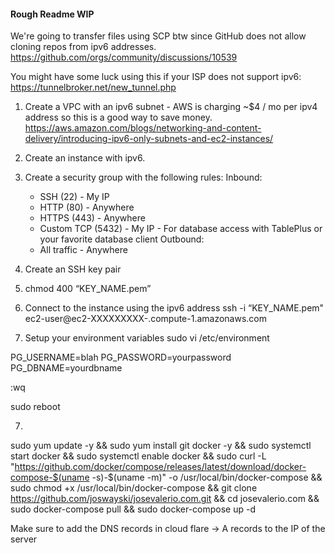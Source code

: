 #### Rough Readme WIP

We're going to transfer files using SCP btw since GitHub does not allow cloning repos from ipv6 addresses.
https://github.com/orgs/community/discussions/10539

You might have some luck using this if your ISP does not support ipv6: https://tunnelbroker.net/new_tunnel.php

1.  Create a VPC with an ipv6 subnet - AWS is charging ~$4 / mo per ipv4 address so this is a good way to save money.
    https://aws.amazon.com/blogs/networking-and-content-delivery/introducing-ipv6-only-subnets-and-ec2-instances/

2.  Create an instance with ipv6.


3.  Create a security group with the following rules:
    Inbound:
    - SSH (22) - My IP
    - HTTP (80) - Anywhere
    - HTTPS (443) - Anywhere
    - Custom TCP (5432) - My IP - For database access with TablePlus or your favorite database client
      Outbound:
    - All traffic - Anywhere

4.  Create an SSH key pair

5.  chmod 400 “KEY_NAME.pem”

6.  Connect to the instance using the ipv6 address
ssh -i “KEY_NAME.pem" ec2-user@ec2-XXXXXXXXX-.compute-1.amazonaws.com

7. Setup your environment variables
sudo vi /etc/environment

PG_USERNAME=blah
PG_PASSWORD=yourpassword
PG_DBNAME=yourdbname

:wq

sudo reboot

7. 

sudo yum update -y && sudo yum install git docker -y && sudo systemctl start docker && sudo systemctl enable docker && sudo curl -L "https://github.com/docker/compose/releases/latest/download/docker-compose-$(uname -s)-$(uname -m)" -o /usr/local/bin/docker-compose && sudo chmod +x /usr/local/bin/docker-compose && git clone https://github.com/joswayski/josevalerio.com.git && cd josevalerio.com && sudo docker-compose pull && sudo docker-compose up -d

Make sure to add the DNS records in cloud flare -> A records to the IP of the server
